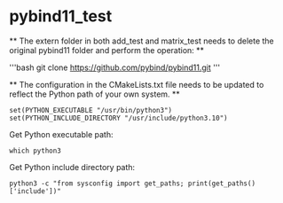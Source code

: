 # pybind11_test

** The extern folder in both add_test and matrix_test needs to delete the original pybind11 folder and perform the operation: **

'''bash
git clone https://github.com/pybind/pybind11.git
'''

** The configuration in the CMakeLists.txt file needs to be updated to reflect the Python path of your own system. **


```
set(PYTHON_EXECUTABLE "/usr/bin/python3")
set(PYTHON_INCLUDE_DIRECTORY "/usr/include/python3.10")
```

Get Python executable path:

```
which python3
```

Get Python include directory path:

```
python3 -c "from sysconfig import get_paths; print(get_paths()['include'])"

```